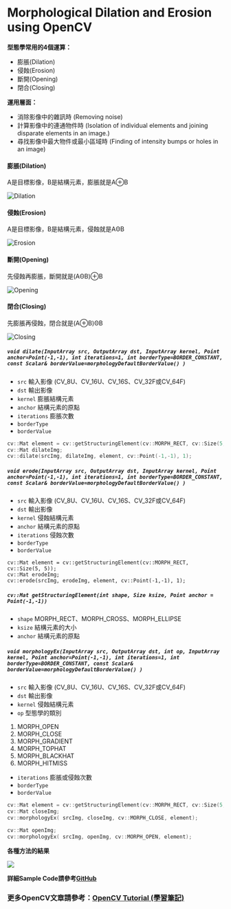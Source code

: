 #  Morphological Dilation and Erosion using OpenCV

**型態學常用的4個運算：**
- 膨脹(Dilation)
- 侵蝕(Erosion)
- 斷開(Opening)
- 閉合(Closing)

**運用層面：**
- 消除影像中的雜訊時 (Removing noise)
- 計算影像中的連通物件時 (Isolation of individual elements and joining disparate elements in an image.)
- 尋找影像中最大物件或最小區域時 (Finding of intensity bumps or holes in an image)

#### 膨脹(Dilation)
A是目標影像，B是結構元素，膨脹就是A⊕B

![Dilation](http://farm2.staticflickr.com/1458/25781277043_e0bbfac3a7_b.jpg)

#### 侵蝕(Erosion)
A是目標影像，B是結構元素，侵蝕就是AΘB

![Erosion](http://farm2.staticflickr.com/1555/25781277073_2fe5866835_b.jpg)

#### 斷開(Opening)
先侵蝕再膨脹，斷開就是(AΘB)⊕B

![Opening](http://farm2.staticflickr.com/1712/25781277113_0cb6110f0e_b.jpg)

#### 閉合(Closing)
先膨脹再侵蝕，閉合就是(A⊕B)ΘB

![Closing](http://farm2.staticflickr.com/1534/26317812961_56afce1be7_b.jpg)

##### `void dilate(InputArray src, OutputArray dst, InputArray kernel, Point anchor=Point(-1,-1), int iterations=1, int borderType=BORDER_CONSTANT, const Scalar& borderValue=morphologyDefaultBorderValue() )`

- `src` 輸入影像 (CV_8U、CV_16U、CV_16S、CV_32F或CV_64F)
- `dst` 輸出影像
- `kernel` 膨脹結構元素
- `anchor` 結構元素的原點
- `iterations` 膨脹次數
- `borderType`
- `borderValue`

```c++
cv::Mat element = cv::getStructuringElement(cv::MORPH_RECT, cv::Size(5, 5));
cv::Mat dilateImg;
cv::dilate(srcImg, dilateImg, element, cv::Point(-1,-1), 1);
```

##### `void erode(InputArray src, OutputArray dst, InputArray kernel, Point anchor=Point(-1,-1), int iterations=1, int borderType=BORDER_CONSTANT, const Scalar& borderValue=morphologyDefaultBorderValue() )`

- `src` 輸入影像 (CV_8U、CV_16U、CV_16S、CV_32F或CV_64F)
- `dst` 輸出影像
- `kernel` 侵蝕結構元素
- `anchor` 結構元素的原點
- `iterations` 侵蝕次數
- `borderType`
- `borderValue`

```
cv::Mat element = cv::getStructuringElement(cv::MORPH_RECT, cv::Size(5, 5));
cv::Mat erodeImg;
cv::erode(srcImg, erodeImg, element, cv::Point(-1,-1), 1);
```

##### `cv::Mat getStructuringElement(int shape, Size ksize, Point anchor = Point(-1,-1))`

- `shape`  MORPH_RECT、MORPH_CROSS、MORPH_ELLIPSE
- `ksize` 結構元素的大小
- `anchor` 結構元素的原點

##### `void morphologyEx(InputArray src, OutputArray dst, int op, InputArray kernel, Point anchor=Point(-1,-1), int iterations=1, int borderType=BORDER_CONSTANT, const Scalar& borderValue=morphologyDefaultBorderValue() )`

- `src` 輸入影像 (CV_8U、CV_16U、CV_16S、CV_32F或CV_64F)
- `dst` 輸出影像
- `kernel` 侵蝕結構元素
- `op` 型態學的類別
1. MORPH_OPEN 
2. MORPH_CLOSE 
3. MORPH_GRADIENT
4. MORPH_TOPHAT
5. MORPH_BLACKHAT
6. MORPH_HITMISS
- `iterations` 膨脹或侵蝕次數
- `borderType`
- `borderValue`

```c++
cv::Mat element = cv::getStructuringElement(cv::MORPH_RECT, cv::Size(5, 5));
cv::Mat closeImg;
cv::morphologyEx( srcImg, closeImg, cv::MORPH_CLOSE, element);

cv::Mat openImg;
cv::morphologyEx( srcImg, openImg, cv::MORPH_OPEN, element);
```

**各種方法的結果**

![](http://farm2.staticflickr.com/1611/25782706073_88b3da8047_b.jpg)

**詳細Sample Code請參考[GitHub]()**

### 更多OpenCV文章請參考：[OpenCV Tutorial (學習筆記)](http://ccw1986.blogspot.tw/2013/09/learningopencv.html)

